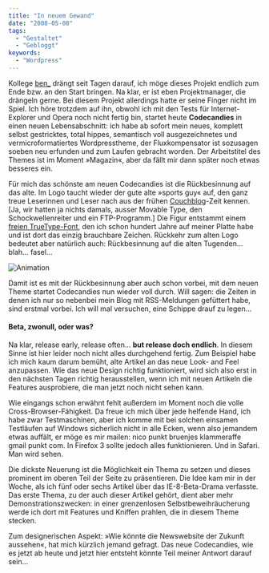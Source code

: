 ```yaml
---
title: "In neuem Gewand"
date: "2008-05-08"
tags:
  - "Gestaltet"
  - "Gebloggt"
keywords:
  - "Wordpress"
---
```


Kollege [ben_](http://anmutunddemut.de) drängt seit Tagen darauf, ich möge dieses Projekt endlich zum Ende bzw. an den Start bringen. Na klar, er ist eben Projektmanager, die drängeln gerne. Bei diesem Projekt allerdings hatte er seine Finger nicht im Spiel. Ich höre trotzdem auf ihn, obwohl ich mit den Tests für Internet-Explorer und Opera noch nicht fertig bin, startet heute **Codecandies** in einen neuen Lebensabschnitt: ich habe ab sofort mein neues, komplett selbst gestricktes, total hippes, semantisch voll ausgezeichnetes und vermicroformatiertes Wordpresstheme, der Fluxkompensator ist sozusagen soeben neu erfunden und zum Laufen gebracht worden. Der Arbeitstitel des Themes ist im Moment »Magazin«, aber da fällt mir dann später noch etwas besseres ein.

Für mich das schönste am neuen Codecandies ist die Rückbesinnung auf das alte. Im Logo taucht wieder der gute alte »sports guy« auf, den ganz treue Leserinnen und Leser nach aus der frühen [Couchblog](http://web.archive.org/web/20020926075602/http://www.couchblog.de/)\-Zeit kennen. \[Ja, wir hatten ja nichts damals, ausser Movable Type, den Schockwellenreiter und ein FTP-Programm.\] Die Figur entstammt einem [freien TrueType-Font](http://www.1001fonts.com/font_details.html?font_id=381), den ich schon hundert Jahre auf meiner Platte habe und ist dort das einzig brauchbare Zeichen. Rückkehr zum alten Logo bedeutet aber natürlich auch: Rückbesinnung auf die alten Tugenden… blah… fasel…

![Animation](/img/codecandies/anim1.gif)

Damit ist es mit der Rückbesinnung aber auch schon vorbei, mit dem neuen Theme startet Codecandies nun wieder voll durch. Will sagen: die Zeiten in denen ich nur so nebenbei mein Blog mit RSS-Meldungen gefüttert habe, sind erstmal vorbei. Ich will mal versuchen, eine Schippe drauf zu legen…

#### Beta, zwonull, oder was?

Na klar, release early, release often… **but release doch endlich**. In diesem Sinne ist hier leider noch nicht alles durchgehend fertig. Zum Beispiel habe ich mich kaum darum bemüht, alte Artikel an das neue Look- and Feel anzupassen. Wie das neue Design richtig funktioniert, wird sich also erst in den nächsten Tagen richtig herausstellen, wenn ich mit neuen Artikeln die Features ausprobiere, die man jetzt noch nicht sehen kann.

Wie eingangs schon erwähnt fehlt außerdem im Moment noch die volle Cross-Browser-Fähigkeit. Da freue ich mich über jede helfende Hand, ich habe zwar Testmaschinen, aber ich komme mit bei solchen einsamen Testläufen auf Windows sicherlich nicht in alle Ecken, wenn also jemandem etwas auffält, er möge es mir mailen: nico punkt bruenjes klammeraffe gmail punkt com. In Firefox 3 sollte jedoch alles funktionieren. Und in Safari. Man wird sehen.

Die dickste Neuerung ist die Möglichkeit ein Thema zu setzen und dieses prominent im oberen Teil der Seite zu präsentieren. Die Idee kam mir in der Woche, als ich fünf oder sechs Artikel über das IE-8-Beta-Drama verfasste. Das erste Thema, zu der auch dieser Artikel gehört, dient aber mehr Demonstrationszwecken: in einer grenzenlosen Selbstbeweihräucherung werde ich dort mit Features und Kniffen prahlen, die in diesem Theme stecken.

Zum designerischen Aspekt: »Wie könnte die Newswebsite der Zukunft aussehen«, hat mich kürzlich jemand gefragt. Das neue Codecandies, wie es jetzt ab heute und jetzt hier entsteht könnte Teil meiner Antwort darauf sein…
